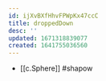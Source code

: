 ```yaml
---
id: ijXvBXfHhvFPWpKx47ccC
title: droppedDown
desc: ''
updated: 1671318839077
created: 1641755036560
---
```




- [[c.Sphere]] #shapow
